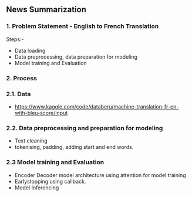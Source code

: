 ## News Summarization ##

### 1. Problem Statement - English to French Translation  ###
 Steps:-
* Data loading 
* Data preprocessing, data preparation for modeling
* Model training and Evaluation


### 2. Process
### 2.1. Data
-   https://www.kaggle.com/code/databeru/machine-translation-fr-en-with-bleu-score/input

### 2.2. Data preprocessing and preparation for modeling
* Text cleaning
* tokenising, padding, adding start and end words.

### 2.3 Model training and Evaluation
* Encoder Decoder model architecture using attention for model training
* Earlystopping using callback.
* Model Inferencing
